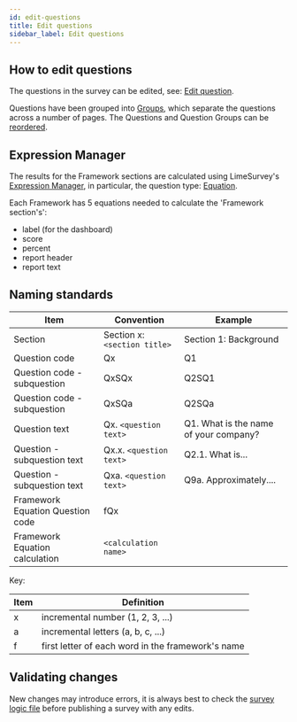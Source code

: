 ```yaml
---
id: edit-questions
title: Edit questions
sidebar_label: Edit questions
---
```


## How to edit questions

The questions in the survey can be edited, see: [Edit question](https://manual.limesurvey.org/Edit_question).

Questions have been grouped into [Groups](https://manual.limesurvey.org/Question_groups_-_introduction), which separate the questions across a number of pages.  The Questions and Question Groups can be [reordered](https://manual.limesurvey.org/Survey_structure#Reordering_questions_and_question_groups).

## Expression Manager

The results for the Framework sections are calculated using LimeSurvey's [Expression Manager](https://manual.limesurvey.org/Expression_Manager), in particular, the question type: [Equation](https://manual.limesurvey.org/Expression_Manager#Equations_2).

Each Framework has 5 equations needed to calculate the 'Framework section's':

- label (for the dashboard)
- score
- percent
- report header
- report text

## Naming standards

| Item                             | Convention                   | Example                               |
|----------------------------------|------------------------------|---------------------------------------|
| Section                          | Section x: `<section title>` | Section 1: Background                 |
| Question code                    | Qx                           | Q1                                    |
| Question code - subquestion      | QxSQx                        | Q2SQ1                                 |
| Question code - subquestion      | QxSQa                        | Q2SQa                                 |
| Question text                    | Qx. `<question text>`        | Q1. What is the name of your company? |
| Question - subquestion text      | Qx.x. `<question text>`      | Q2.1. What is...                      |
| Question - subquestion text      | Qxa. `<question text>`       | Q9a. Approximately....                |
| Framework Equation Question code | fQx                          |                                       |
| Framework Equation calculation   | ``<calculation name>``       |                                       |

Key:

| Item | Definition                                        |
|------|---------------------------------------------------|
| x    | incremental number (1, 2, 3, ...)                 |
| a    | incremental letters (a, b, c, ...)                |
| f    | first letter of each word in the framework's name |

## Validating changes

New changes may introduce errors, it is always best to check the [survey logic file](https://manual.limesurvey.org/Show_logic_file) before publishing a survey with any edits.